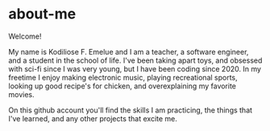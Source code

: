# about-me

Welcome!

My name is Kodiliose F. Emelue and I am a teacher, a software engineer, and a student in the school of life.
I've been taking apart toys, and obsessed with sci-fi since I was very young, but I have been coding since 2020. In my freetime I enjoy making electronic music, playing recreational sports, looking up good recipe's for chicken, and overexplaining my favorite movies.

On this github account you'll find the skills I am practicing, the things that I've learned, and any other projects that excite me.

